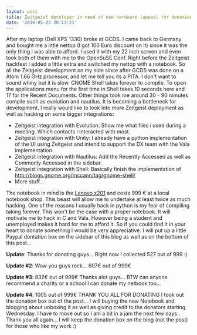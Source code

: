 ```yaml
---
layout: post
title: Zeitgeist developer in need of new hardware (appeal for donation)
date: '2010-05-23 20:13:21'
---
```


After my laptop (Dell XPS 1330) broke at GCDS. I came back to Germany and bought me a little nettop (I got 100 Euro discount on it) since it was the only thing i was able to afford. I used it with  my 22 inch screen and even took both of them with me to the OpenSuSE Conf. Right before the Zeitgeist hackfest I added a little extra and switched my nettop with a notebook.  So all the Zeitgeist development on my side since after GCDS was done on a Atom 1.66 GHz processor, and let me tell you its a PITA.  I don't want to sound whiny but it is slow. GNOME Shell takes forever to compile. To open the applications menu for the first time in Shell takes 10 seconds here and 17 for the Recent Documents. Other things took me around 30 - 90 minutes compile such as evolution and nautilus. It is becoming a bottleneck for development.  I really would like to look into more Zeitgeist deployment as well as hacking on some bigger integrations:
<ul>
	<li>Zeitgeist integration with Evolution: Show me what files i used during a meeting. Which contacts I interacted with most.</li>
	<li>Zeitgeist integration with Unity: I already have a python implementation of the UI using Zeitgeist and intend to support the DX team with the Vala implementation.</li>
	<li>Zeitgeist integration with Nautilus: Add the Recently Accessed as well as Commonly Accessed in the sidebar.</li>
	<li>Zeitgeist integration with Shell: Basically finish the implementation of <a href="http://blogs.gnome.org/mccann/tag/gnome-shell/">http://blogs.gnome.org/mccann/tag/gnome-shell/</a></li>
	<li>More stuff...</li>
</ul>
The notebook in mind is the <a href="http://www.notebook.de/index.php?section=shop&amp;productid=29350&amp;lang=en&amp;">Lenovo x201</a> and costs 999 € at a local notebook shop. This beast will allow me to undertake at least twice as much hacking. One of the reasons I usually hack in python is my fear of compiling taking forever. This won't be the case with a proper notebook. It will motivate me to hack in C and Vala.  However being a student and unemployed makes it hard for me to afford it. So if you could find it in your heart to donate something I would be very appreciative. I will put up a little Paypal dontation box on the sidebar of this blog as well as on the bottom of this post...

<strong>Update</strong>: Thanks for donating guys... Right now I collected 527 out of 999 :)

<strong>Update #2</strong>: Wow you guys rock... 607€ out of 999€

<strong>Update #3</strong>: 832€ out of 999€ Thanks alot guys... BTW can anyone recommend a charity or a school I can donate my netbook too...

<strong>Update #4</strong>: 1005 out of 999€  THANK YOU ALL FOR DONATING I took out the donation box out of the post... I will buying the new Notebook and blogging about unboxing it as well as giving credit to the donators starting Wednesday. I have to move out so I am a bit in a jam the next few days.. Thank you all again... I will keep the donation box on the blog (not the post) for those who like my work :)